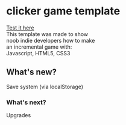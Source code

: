 # clicker game template
[Test it here](smokeyandfriends.github.io/Clicker-game-template)  
This template was made to show  
noob indie developers how to make  
an incremental game with:  
Javascript, HTML5, CSS3  

## What's new?
Save system (via localStorage)

### What's next?
Upgrades
